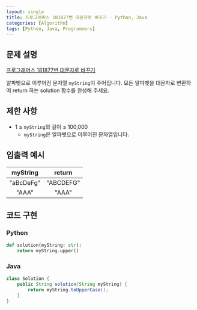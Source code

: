 ```yaml
---
layout: single
title: 프로그래머스 181877번 대문자로 바꾸기 - Python, Java
categories: [Algorithm]
tags: [Python, Java, Programmers]
---
```


## 문제 설명
[프로그래머스 181877번 대문자로 바꾸기](https://school.programmers.co.kr/learn/courses/30/lessons/181877)

알파벳으로 이루어진 문자열 `myString`이 주어집니다. 모든 알파벳을 대문자로 변환하여 return 하는 solution 함수를 완성해 주세요.

## 제한 사항

* 1 ≤ `myString`의 길이 ≤ 100,000
  * `myString`은 알파벳으로 이루어진 문자열입니다.

## 입출력 예시

| myString  |  return   |
|:---------:|:---------:|
| "aBcDeFg" | "ABCDEFG" |
|   "AAA"   |   "AAA"   |

## 코드 구현

### Python

```python
def solution(myString: str):
    return myString.upper()
```

### Java

```java
class Solution {
    public String solution(String myString) {
        return myString.toUpperCase();
    }
}
```